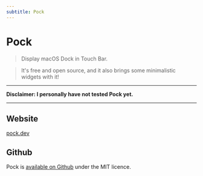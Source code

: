 ```yaml
---
subtitle: Pock
---
```


# Pock

> Display macOS Dock in Touch Bar.

> It's free and open source, and it also brings some minimalistic widgets with it!

---

**Disclaimer: I personally have not tested Pock yet.**

---

## Website

[pock.dev](https://pock.dev/)

## Github

Pock is [available on Github](https://github.com/pigigaldi/Pock) under the MIT licence.
